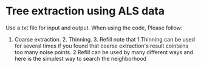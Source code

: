 # Tree extraction using ALS data
Use a txt file for input and output.
When using the code, Please follow:
1. Coarse extraction. 2. Thinning. 3. Refill
note that 1.Thinning can be used for several times if you found that coarse extraction's result cointains too many noise points. 2.Refill can be used by many different ways and here is the simplest way to search the neighborhood
